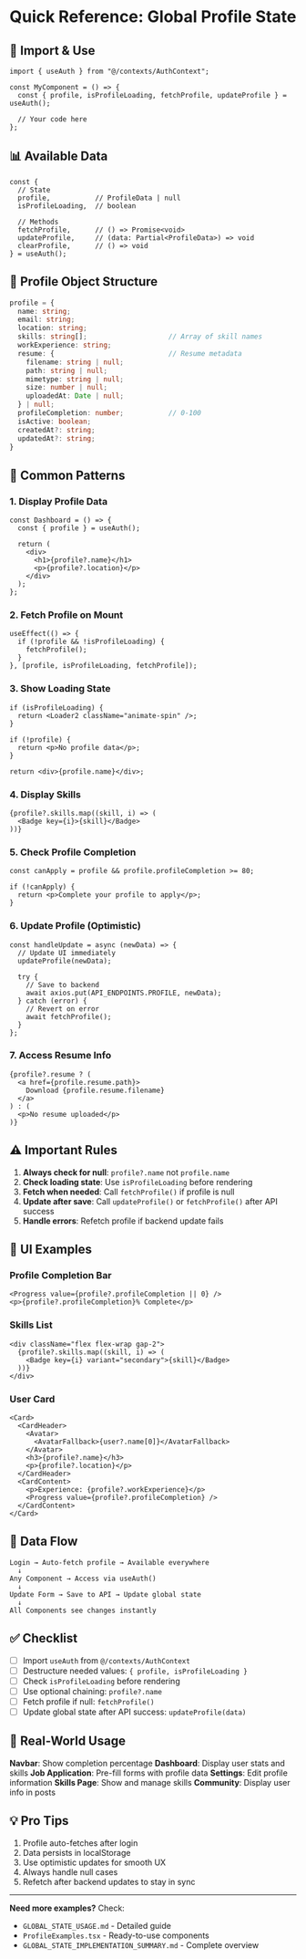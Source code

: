 # Quick Reference: Global Profile State

## 🚀 Import & Use

```tsx
import { useAuth } from "@/contexts/AuthContext";

const MyComponent = () => {
  const { profile, isProfileLoading, fetchProfile, updateProfile } = useAuth();
  
  // Your code here
};
```

## 📊 Available Data

```tsx
const { 
  // State
  profile,           // ProfileData | null
  isProfileLoading,  // boolean
  
  // Methods
  fetchProfile,      // () => Promise<void>
  updateProfile,     // (data: Partial<ProfileData>) => void
  clearProfile,      // () => void
} = useAuth();
```

## 🎯 Profile Object Structure

```typescript
profile = {
  name: string;
  email: string;
  location: string;
  skills: string[];                    // Array of skill names
  workExperience: string;
  resume: {                            // Resume metadata
    filename: string | null;
    path: string | null;
    mimetype: string | null;
    size: number | null;
    uploadedAt: Date | null;
  } | null;
  profileCompletion: number;           // 0-100
  isActive: boolean;
  createdAt?: string;
  updatedAt?: string;
}
```

## 📖 Common Patterns

### 1. Display Profile Data
```tsx
const Dashboard = () => {
  const { profile } = useAuth();
  
  return (
    <div>
      <h1>{profile?.name}</h1>
      <p>{profile?.location}</p>
    </div>
  );
};
```

### 2. Fetch Profile on Mount
```tsx
useEffect(() => {
  if (!profile && !isProfileLoading) {
    fetchProfile();
  }
}, [profile, isProfileLoading, fetchProfile]);
```

### 3. Show Loading State
```tsx
if (isProfileLoading) {
  return <Loader2 className="animate-spin" />;
}

if (!profile) {
  return <p>No profile data</p>;
}

return <div>{profile.name}</div>;
```

### 4. Display Skills
```tsx
{profile?.skills.map((skill, i) => (
  <Badge key={i}>{skill}</Badge>
))}
```

### 5. Check Profile Completion
```tsx
const canApply = profile && profile.profileCompletion >= 80;

if (!canApply) {
  return <p>Complete your profile to apply</p>;
}
```

### 6. Update Profile (Optimistic)
```tsx
const handleUpdate = async (newData) => {
  // Update UI immediately
  updateProfile(newData);
  
  try {
    // Save to backend
    await axios.put(API_ENDPOINTS.PROFILE, newData);
  } catch (error) {
    // Revert on error
    await fetchProfile();
  }
};
```

### 7. Access Resume Info
```tsx
{profile?.resume ? (
  <a href={profile.resume.path}>
    Download {profile.resume.filename}
  </a>
) : (
  <p>No resume uploaded</p>
)}
```

## ⚠️ Important Rules

1. **Always check for null**: `profile?.name` not `profile.name`
2. **Check loading state**: Use `isProfileLoading` before rendering
3. **Fetch when needed**: Call `fetchProfile()` if profile is null
4. **Update after save**: Call `updateProfile()` or `fetchProfile()` after API success
5. **Handle errors**: Refetch profile if backend update fails

## 🎨 UI Examples

### Profile Completion Bar
```tsx
<Progress value={profile?.profileCompletion || 0} />
<p>{profile?.profileCompletion}% Complete</p>
```

### Skills List
```tsx
<div className="flex flex-wrap gap-2">
  {profile?.skills.map((skill, i) => (
    <Badge key={i} variant="secondary">{skill}</Badge>
  ))}
</div>
```

### User Card
```tsx
<Card>
  <CardHeader>
    <Avatar>
      <AvatarFallback>{user?.name[0]}</AvatarFallback>
    </Avatar>
    <h3>{profile?.name}</h3>
    <p>{profile?.location}</p>
  </CardHeader>
  <CardContent>
    <p>Experience: {profile?.workExperience}</p>
    <Progress value={profile?.profileCompletion} />
  </CardContent>
</Card>
```

## 🔄 Data Flow

```
Login → Auto-fetch profile → Available everywhere
  ↓
Any Component → Access via useAuth()
  ↓
Update Form → Save to API → Update global state
  ↓
All Components see changes instantly
```

## ✅ Checklist

- [ ] Import `useAuth` from `@/contexts/AuthContext`
- [ ] Destructure needed values: `{ profile, isProfileLoading }`
- [ ] Check `isProfileLoading` before rendering
- [ ] Use optional chaining: `profile?.name`
- [ ] Fetch profile if null: `fetchProfile()`
- [ ] Update global state after API success: `updateProfile(data)`

## 🎯 Real-World Usage

**Navbar**: Show completion percentage
**Dashboard**: Display user stats and skills
**Job Application**: Pre-fill forms with profile data
**Settings**: Edit profile information
**Skills Page**: Show and manage skills
**Community**: Display user info in posts

## 💡 Pro Tips

1. Profile auto-fetches after login
2. Data persists in localStorage
3. Use optimistic updates for smooth UX
4. Always handle null cases
5. Refetch after backend updates to stay in sync

---

**Need more examples?** Check:
- `GLOBAL_STATE_USAGE.md` - Detailed guide
- `ProfileExamples.tsx` - Ready-to-use components
- `GLOBAL_STATE_IMPLEMENTATION_SUMMARY.md` - Complete overview
